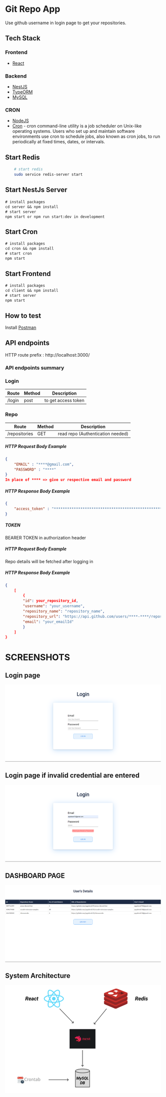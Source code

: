 # Git Repo App

Use github username in login page to get your repositories.

## Tech Stack

### Frontend
- [React](https://reactjs.org/)

### Backend
- [NestJS](https://nestjs.com/)
- [TypeORM](https://typeorm.io/)
- [MySQL](https://www.mysql.com/)

### CRON
- [NodeJS](https://nodejs.org/)
- [Cron](https://www.npmjs.com/package/node-cron) - cron command-line utility is a job scheduler on Unix-like operating systems. Users who set up and maintain software environments use cron to schedule jobs, also known as cron jobs, to run periodically at fixed times, dates, or intervals.



## Start Redis

```bash
    # start redis
    sudo service redis-server start
```
## Start NestJs Server
```
# install packages
cd server && npm install
# start server
npm start or npm run start:dev in development
```

## Start Cron
```
# install packages
cd cron && npm install
# start cron
npm start
```

## Start Frontend
```
# install packages
cd client && npm install
# start server
npm start
```

## How to test
Install [Postman](https://www.getpostman.com/)
## API endpoints

HTTP route prefix : http://localhost:3000/

### API endpoints summary

### Login

Route      | Method | Description
-----------|--------|--------------------
/login     | post    | to get access token

### Repo

Route      | Method | Description
-----------|--------|--------------------
/repositories  | GET    | read repo (Authentication needed)

##### HTTP Request Body Example
```json
{
    "EMAIL" : "****@gmail.com",
    "PASSWORD" : "****"
}
In place of **** => give ur respective email and password
```
##### HTTP Response Body Example
```json
{
    "access_token" : "**************************************************************************"
}
```
##### TOKEN 
 BEARER TOKEN in authorization header
##### HTTP Request Body Example
Repo details will be fetched after logging in
##### HTTP Response Body Example
```json
{
    [
        {
        "id": your_repository_id,
        "username": "your_username",
        "repository_name": "repository_name",
        "repository_url": "https://api.github.com/users/****-****/repos",
        "email": "your_emailId"
        }
    ]
}
```
# SCREENSHOTS

## Login page
![Alt text](images/login-page.png)

## Login page if invalid credential are entered
![Alt text](images/invalid-cred.png)


## DASHBOARD PAGE
![Alt text](images/dashboard.png)
## System Architecture
![](images/Sys_design.png)

